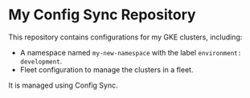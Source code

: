 # My Config Sync Repository

This repository contains configurations for my GKE clusters, including:

*   A namespace named `my-new-namespace` with the label `environment: development`.
* Fleet configuration to manage the clusters in a fleet.

It is managed using Config Sync.
